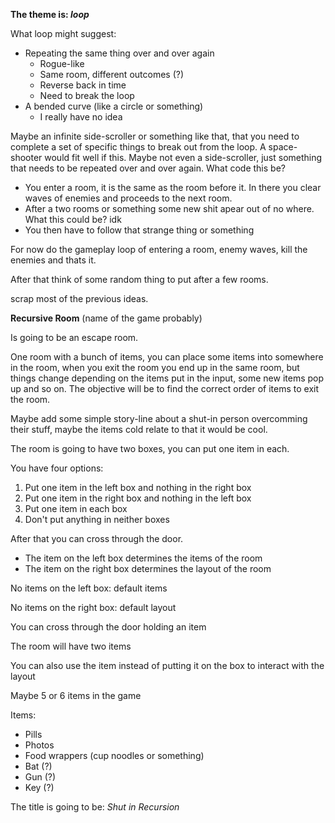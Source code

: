 __The theme is: _loop___

What loop might suggest:
- Repeating the same thing over and over again
  - Rogue-like
  - Same room, different outcomes (?)
  - Reverse back in time
  - Need to break the loop
- A bended curve (like a circle or something)
  - I really have no idea


Maybe an infinite side-scroller or something like that, that you need to complete a set of specific things to break out from the loop.
A space-shooter would fit well if this.
Maybe not even a side-scroller, just something that needs to be repeated over and over again.
What code this be?
- You enter a room, it is the same as the room before it. In there you clear waves of enemies and proceeds to the next room.
- After a two rooms or something some new shit apear out of no where. What this could be? idk
- You then have to follow that strange thing or something

For now do the gameplay loop of entering a room, enemy waves, kill the enemies and thats it.

After that think of some random thing to put after a few rooms.

scrap most of the previous ideas.

__Recursive Room__ (name of the game probably)

Is going to be an escape room.

One room with a bunch of items, you can place some items into somewhere in the room, when you exit the room you end up in the same room, but things change depending on the items put in the input, some new items pop up and so on. The objective will be to find the correct order of items to exit the room.

Maybe add some simple story-line about a shut-in person overcomming their stuff, maybe the items cold relate to that it would be cool.

The room is going to have two boxes, you can put one item in each.

You have four options:
1. Put one item in the left box and nothing in the right box
2. Put one item in the right box and nothing in the left box
3. Put one item in each box
4. Don't put anything in neither boxes

After that you can cross through the door.
- The item on the left box determines the items of the room
- The item on the right box determines the layout of the room

No items on the left box: default items

No items on the right box: default layout

You can cross through the door holding an item

The room will have two items

You can also use the item instead of putting it on the box to interact with the layout

Maybe 5 or 6 items in the game

Items:
- Pills
- Photos
- Food wrappers (cup noodles or something)
- Bat (?)
- Gun (?)
- Key (?)

The title is going to be: _Shut in Recursion_
